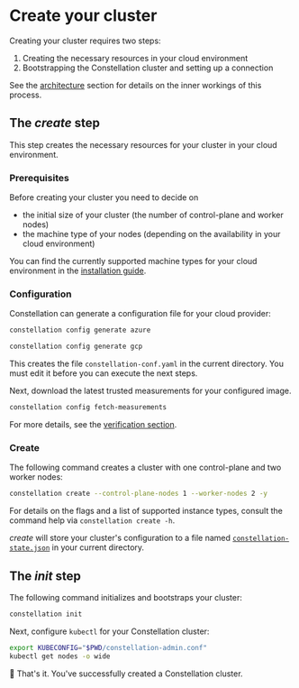 # Create your cluster

Creating your cluster requires two steps:

1. Creating the necessary resources in your cloud environment
2. Bootstrapping the Constellation cluster and setting up a connection

See the [architecture](../architecture/orchestration.md) section for details on the inner workings of this process.

## The *create* step

This step creates the necessary resources for your cluster in your cloud environment.

### Prerequisites

Before creating your cluster you need to decide on

* the initial size of your cluster (the number of control-plane and worker nodes)
* the machine type of your nodes (depending on the availability in your cloud environment)

You can find the currently supported machine types for your cloud environment in the [installation guide](../architecture/orchestration.md).

### Configuration

Constellation can generate a configuration file for your cloud provider:

<tabs groupId="csp">
<tabItem value="azure" label="Azure" default>

```bash
constellation config generate azure
```

</tabItem>
<tabItem value="gcp" label="GCP" default>

```bash
constellation config generate gcp
```

</tabItem>
</tabs>

This creates the file `constellation-conf.yaml` in the current directory. You must edit it before you can execute the next steps.

Next, download the latest trusted measurements for your configured image.

```bash
constellation config fetch-measurements
```

For more details, see the [verification section](../workflows/verify-cluster.md).

### Create

The following command creates a cluster with one control-plane and two worker nodes:

```bash
constellation create --control-plane-nodes 1 --worker-nodes 2 -y
```

For details on the flags and a list of supported instance types, consult the command help via `constellation create -h`.

*create* will store your cluster's configuration to a file named [`constellation-state.json`](../architecture/orchestration.md#installation-process) in your current directory.

## The *init* step

The following command initializes and bootstraps your cluster:

```bash
constellation init
```

Next, configure `kubectl` for your Constellation cluster:

```bash
export KUBECONFIG="$PWD/constellation-admin.conf"
kubectl get nodes -o wide
```

🏁 That's it. You've successfully created a Constellation cluster.
